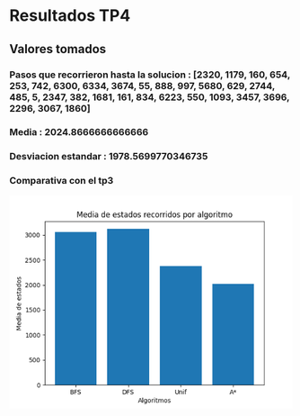 # Resultados TP4

## Valores tomados
### Pasos que recorrieron hasta la solucion : [2320, 1179, 160, 654, 253, 742, 6300, 6334, 3674, 55, 888, 997, 5680, 629, 2744, 485, 5, 2347, 382, 1681, 161, 834, 6223, 550, 1093, 3457, 3696, 2296, 3067, 1860]

### Media : 2024.8666666666666

### Desviacion estandar : 1978.5699770346735

### Comparativa con el tp3


![Grafico de comparativa](./grafico_1.png)